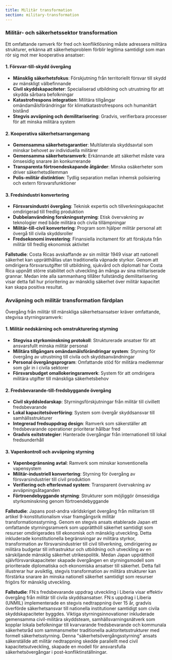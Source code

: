 ```yaml
---
title: Militär transformation
section: military-transformation
---
```


### Militär- och säkerhetssektor transformation

Ett omfattande ramverk för fred och konfliktlösning måste adressera militära strukturer, erkänna att säkerhetsproblem förblir legitima samtidigt som man rör sig mot mer kooperativa ansatser:

#### 1. Försvar-till-skydd övergång
- **Mänsklig säkerhetsfokus**: Förskjutning från territoriellt försvar till skydd av mänskligt välbefinnande
- **Civil skyddskapaciteter**: Specialiserad utbildning och utrustning för att skydda sårbara befolkningar
- **Katastrofrespons integration**: Militära tillgångar omändamålsförändringar för klimatkatastrofrespons och humanitärt bistånd
- **Stegvis avväpning och demilitarisering**: Gradvis, verifierbara processer för att minska militära system

#### 2. Kooperativa säkerhetsarrangemang
- **Gemensamma säkerhetsgarantier**: Multilaterala skyddsavtal som minskar behovet av individuella militärer
- **Gemensamma säkerhetsramverk**: Erkännande att säkerhet måste vara ömsesidig snarare än konkurrerande
- **Transparenta förtroendeskapande åtgärder**: Minska osäkerheter som driver säkerhetsdilemman
- **Polis-militär distinktion**: Tydlig separation mellan inhemsk polisiering och extern försvarsfunktioner

#### 3. Fredsindustri konvertering
- **Försvarsindustri övergång**: Teknisk expertis och tillverkningskapacitet omdirigerad till fredlig produktion
- **Dubbelanvändning forskningsstyrning**: Etisk övervakning av teknologier med både militära och civila tillämpningar
- **Militär-till-civil konvertering**: Program som hjälper militär personal att övergå till civila skyddsroller
- **Fredsekonomi investering**: Finansiella incitament för att förskjuta från militär till fredlig ekonomisk aktivitet

**Fallstudie**: Costa Ricas avskaffande av sin militär 1949 visar att nationell säkerhet kan upprätthållas utan traditionella väpnade styrkor. Genom att omdirigera försvarsutgifter till utbildning, sjukvård och diplomati har Costa Rica uppnått större stabilitet och utveckling än många av sina militariserade grannar. Medan inte alla sammanhang tillåter fullständig demilitarisering visar detta fall hur prioritering av mänsklig säkerhet över militär kapacitet kan skapa positiva resultat.

### Avväpning och militär transformation färdplan

Övergång från militär till mänskliga säkerhetsansatser kräver omfattande, stegvisa styrningsramverk:

#### 1. Militär nedskärning och omstrukturering styrning
- **Stegvisa styrkominskning protokoll**: Strukturerade ansatser för att ansvarsfullt minska militär personal
- **Militära tillgångars omändamålsförändringar system**: Styrning för övergång av utrustning till civila och skyddsanvändningar
- **Personal övergångsprogram**: Omfattande stöd för militära medlemmar som går in i civila sektorer
- **Försvarsbudget omallokeringsramverk**: System för att omdirigera militära utgifter till mänskliga säkerhetsbehov

#### 2. Fredsbevarande-till-fredsbyggande övergång
- **Civil skyddsledarskap**: Styrningsförskjutningar från militär till civillett fredsbevarande
- **Lokal kapacitetsöverföring**: System som övergår skyddsansvar till samhällsstrukturer
- **Integrerad fredsuppdrag design**: Ramverk som säkerställer att fredsbevarande operationer prioriterar hållbar fred
- **Gradvis exitstrategier**: Hanterade övergångar från internationell till lokal fredsunderhåll

#### 3. Vapenkontroll och avväpning styrning
- **Vapenbegränsning avtal**: Ramverk som minskar konventionella vapensystem
- **Militär-industriell konvertering**: Styrning för övergång av försvarsindustrier till civil produktion
- **Verifiering och efterlevnad system**: Transparent övervakning av avväpningsåtaganden
- **Förtroendebyggande styrning**: Strukturer som möjliggör ömsesidiga styrkominskning genom förtroendebyggande

**Fallstudie**: Japans post-andra världskriget övergång från militarism till artikel 9-konstitutionalism visar framgångsrik militär transformationsstyrning. Genom en stegvis ansats etablerade Japan ett omfattande styrningsramverk som upprätthöll säkerhet samtidigt som resurser omdirigerades till ekonomisk och mänsklig utveckling. Detta inkluderade konstitutionella begränsningar av militära styrkor, transformation av försvarsindustrier till civil tillverkning, omdirigering av militära budgetar till infrastruktur och utbildning och utveckling av en särskiljande mänsklig säkerhet utrikespolitik. Medan Japan upprätthöll självförsvarskapaciteter skapade övergången en styrningsmodell som prioriterade diplomatiska och ekonomiska ansatser till säkerhet. Detta fall illustrerar hur avsiktlig, stegvis transformation av militära strukturer kan förstärka snarare än minska nationell säkerhet samtidigt som resurser frigörs för mänsklig utveckling.

**Fallstudie**: FN:s fredsbevarande uppdrag utveckling i Liberia visar effektiv övergång från militär till civila skyddsansatser. FN:s uppdrag i Liberia (UNMIL) implementerade en stegvis nedtrappning över 15 år, gradvis överförde säkerhetsansvar till nationella institutioner samtidigt som civila skyddskapaciteter byggdes. Viktiga styrningsinnovationer inkluderade gemensamma civil-militära skyddsteam, samhällsvarningsnätverk som kopplar lokala befolkningar till kvarvarande fredsbevarande och kommunala säkerhetsråd som sammansmelter traditionella auktoritetsstrukturer med formell säkerhetsstyrning. Denna "säkerhetsövergångsstyrning" ansats säkerställde att militär nedtrappning skedde parallellt med civil kapacitetsutveckling, skapade en modell för ansvarsfulla säkerhetsövergångar i post-konfliktinställningar.
